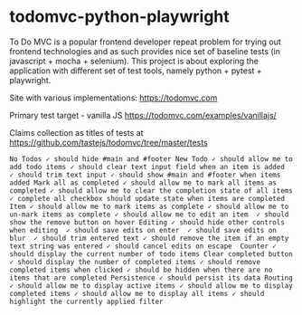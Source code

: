 # todomvc-python-playwright
To Do MVC is a popular frontend developer repeat problem for trying out frontend technologies and as such provides nice set of baseline tests (in javascript + mocha + selenium). This project is about exploring the application with different set of test tools, namely python + pytest + playwright. 

Site with various implementations: https://todomvc.com 

Primary test target - vanilla JS https://todomvc.com/examples/vanillajs/

Claims collection as titles of tests at https://github.com/tastejs/todomvc/tree/master/tests

`
 No Todos
        ✓ should hide #main and #footer
      New Todo
        ✓ should allow me to add todo items
        ✓ should clear text input field when an item is added 
        ✓ should trim text input
        ✓ should show #main and #footer when items added
      Mark all as completed
        ✓ should allow me to mark all items as completed
        ✓ should allow me to clear the completion state of all items 
        ✓ complete all checkbox should update state when items are completed 
      Item
        ✓ should allow me to mark items as complete
        ✓ should allow me to un-mark items as complete
        ✓ should allow me to edit an item 
        ✓ should show the remove button on hover
      Editing
        ✓ should hide other controls when editing 
        ✓ should save edits on enter 
        ✓ should save edits on blur 
        ✓ should trim entered text
        ✓ should remove the item if an empty text string was entered
        ✓ should cancel edits on escape 
      Counter
        ✓ should display the current number of todo items
      Clear completed button
        ✓ should display the number of completed items
        ✓ should remove completed items when clicked
        ✓ should be hidden when there are no items that are completed
      Persistence
        ✓ should persist its data
      Routing
        ✓ should allow me to display active items
        ✓ should allow me to display completed items
        ✓ should allow me to display all items
        ✓ should highlight the currently applied filter
`

